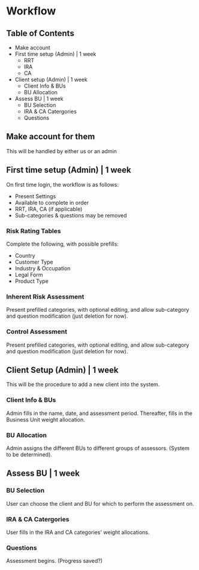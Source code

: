 # Workflow

## Table of Contents

- Make account
- First time setup (Admin) | 1 week
  - RRT
  - IRA
  - CA
- Client setup (Admin) | 1 week
  - Client Info & BUs
  - BU Allocation
- Assess BU | 1 week
  - BU Selection
  - IRA & CA Catergories
  - Questions

## Make account for them

This will be handled by either us or an admin

## First time setup (Admin) | 1 week

On first time login, the workflow is as follows:

- Present Settings
- Available to complete in order
- RRT, IRA, CA (if applicable)
- Sub-categories & questions may be removed

### Risk Rating Tables

Complete the following, with possible prefills:

- Country
- Customer Type
- Industry & Occupation
- Legal Form
- Product Type

### Inherent Risk Assessment

Present prefilled categories, with optional editing, and allow sub-category and question modification (just deletion for now).

### Control Assessment

Present prefilled categories, with optional editing, and allow sub-category and question modification (just deletion for now).

## Client Setup (Admin) | 1 week

This will be the procedure to add a new client into the system.

### Client Info & BUs

Admin fills in the name, date, and assessment period.
Thereafter, fills in the Business Unit weight allocation.

### BU Allocation

Admin assigns the different BUs to different groups of assessors. (System to be determined).

## Assess BU | 1 week

### BU Selection

User can choose the client and BU for which to perform the assessment on.

### IRA & CA Catergories

User fills in the IRA and CA categories' weight allocations.

### Questions

Assessment begins. (Progress saved?)
